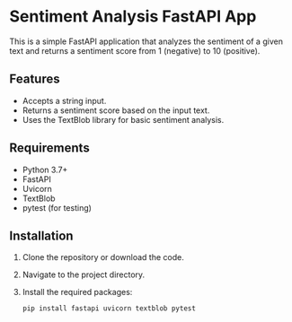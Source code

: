 # Sentiment Analysis FastAPI App

This is a simple FastAPI application that analyzes the sentiment of a given text and returns a sentiment score from 1 (negative) to 10 (positive).

## Features

- Accepts a string input.
- Returns a sentiment score based on the input text.
- Uses the TextBlob library for basic sentiment analysis.

## Requirements

- Python 3.7+
- FastAPI
- Uvicorn
- TextBlob
- pytest (for testing)

## Installation

1. Clone the repository or download the code.
2. Navigate to the project directory.
3. Install the required packages:

   ```bash
   pip install fastapi uvicorn textblob pytest
